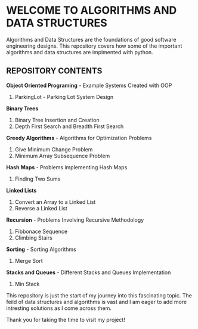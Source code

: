 # WELCOME TO ALGORITHMS AND DATA STRUCTURES

Algorithms and Data Structures are the foundations of good software engineering designs.
This repository covers how some of the important algorithms and data structures are implmented with python.

## REPOSITORY CONTENTS

**Object Oriented Programing** - Example Systems Created with OOP  
   1. ParkingLot - Parking Lot System Design
      
**Binary Trees**
   1. Binary Tree Insertion and Creation
   2. Depth First Search and Breadth First Search
 
**Greedy Algorithms** - Algorithms for Optimization Problems
   1. Give Minimum Change Problem   
   2. Minimum Array Subsequence Problem

**Hash Maps** - Problems implementing Hash Maps
   1. Finding Two Sums
   
**Linked Lists**
   1. Convert an Array to a Linked List 
   2. Reverse a Linked List

**Recursion** - Problems Involving Recursive Methodology
   1. Fibbonace Sequence
   2. Climbing Stairs 

**Sorting** - Sorting Algorithms
   1. Merge Sort

**Stacks and Queues** - Different Stacks and Queues Implementation
   1. Min Stack
  

This repository is just the start of my journey into this fascinating topic. 
The feild of data structures and algorithms is vast and I am eager to add more intresting solutions as I come across them.

Thank you for taking the time to visit my project!
